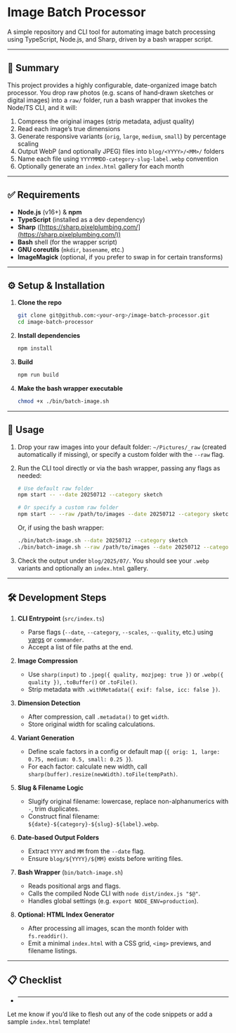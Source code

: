 # Image Batch Processor

A simple repository and CLI tool for automating image batch processing using TypeScript, Node.js, and Sharp, driven by a bash wrapper script.

---

## 📄 Summary

This project provides a highly configurable, date-organized image batch processor. You drop raw photos (e.g. scans of hand‑drawn sketches or digital images) into a `raw/` folder, run a bash wrapper that invokes the Node/TS CLI, and it will:

1. Compress the original images (strip metadata, adjust quality)
2. Read each image’s true dimensions
3. Generate responsive variants (`orig`, `large`, `medium`, `small`) by percentage scaling
4. Output WebP (and optionally JPEG) files into `blog/<YYYY>/<MM>/` folders
5. Name each file using `YYYYMMDD-category-slug-label.webp` convention
6. Optionally generate an `index.html` gallery for each month

---

## ✅ Requirements

- **Node.js** (v16+) & **npm**
- **TypeScript** (installed as a dev dependency)
- **Sharp** ([https://sharp.pixelplumbing.com/](https://sharp.pixelplumbing.com/))
- **Bash** shell (for the wrapper script)
- **GNU coreutils** (`mkdir`, `basename`, etc.)
- **ImageMagick** (optional, if you prefer to swap in for certain transforms)

---

## ⚙️ Setup & Installation

1. **Clone the repo**

   ```bash
   git clone git@github.com:<your-org>/image-batch-processor.git
   cd image-batch-processor
   ```

2. **Install dependencies**

   ```bash
   npm install
   ```

3. **Build**

   ```bash
   npm run build
   ```

4. **Make the bash wrapper executable**

   ```bash
   chmod +x ./bin/batch-image.sh
   ```

---

## 🚀 Usage

1. Drop your raw images into your default folder: `~/Pictures/_raw` (created automatically if missing), or specify a custom folder with the `--raw` flag.
2. Run the CLI tool directly or via the bash wrapper, passing any flags as needed:

   ```bash
   # Use default raw folder
   npm start -- --date 20250712 --category sketch

   # Or specify a custom raw folder
   npm start -- --raw /path/to/images --date 20250712 --category sketch
   ```

   Or, if using the bash wrapper:

   ```bash
   ./bin/batch-image.sh --date 20250712 --category sketch
   ./bin/batch-image.sh --raw /path/to/images --date 20250712 --category sketch
   ```

3. Check the output under `blog/2025/07/`. You should see your `.webp` variants and optionally an `index.html` gallery.

---

## 🛠️ Development Steps

1. **CLI Entrypoint** (`src/index.ts`)

   - Parse flags (`--date`, `--category`, `--scales`, `--quality`, etc.) using [yargs](https://github.com/yargs/yargs) or `commander`.
   - Accept a list of file paths at the end.

2. **Image Compression**

   - Use `sharp(input)` to `.jpeg({ quality, mozjpeg: true })` or `.webp({ quality })`, `.toBuffer()` or `.toFile()`.
   - Strip metadata with `.withMetadata({ exif: false, icc: false })`.

3. **Dimension Detection**

   - After compression, call `.metadata()` to get `width`.
   - Store original width for scaling calculations.

4. **Variant Generation**

   - Define scale factors in a config or default map (`{ orig: 1, large: 0.75, medium: 0.5, small: 0.25 }`).
   - For each factor: calculate new width, call `sharp(buffer).resize(newWidth).toFile(tempPath)`.

5. **Slug & Filename Logic**

   - Slugify original filename: lowercase, replace non-alphanumerics with `-`, trim duplicates.
   - Construct final filename: `${date}-${category}-${slug}-${label}.webp`.

6. **Date‑based Output Folders**

   - Extract `YYYY` and `MM` from the `--date` flag.
   - Ensure `blog/${YYYY}/${MM}` exists before writing files.

7. **Bash Wrapper** (`bin/batch-image.sh`)

   - Reads positional args and flags.
   - Calls the compiled Node CLI with `node dist/index.js "$@"`.
   - Handles global settings (e.g. `export NODE_ENV=production`).

8. **Optional: HTML Index Generator**

   - After processing all images, scan the month folder with `fs.readdir()`.
   - Emit a minimal `index.html` with a CSS grid, `<img>` previews, and filename listings.

---

## 📋 Checklist

- ***

Let me know if you’d like to flesh out any of the code snippets or add a sample `index.html` template!

